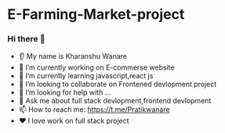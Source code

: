 # E-Farming-Market-project

### Hi there 👋
* 👂 My name is Kharanshu Wanare
* 🔭 I’m currently working on E-commerse website
* 🌱 I’m currently learning javascript,react js
* 🤝 I’m looking to collaborate on Frontened devlopment project
* 🤔 I’m looking for help with ...
* 💬 Ask me about full stack devlopment,frontend devlopment
* 📫 How to reach me: https://t.me/Pratikwanare
* ❤️ I love work on full stack project
